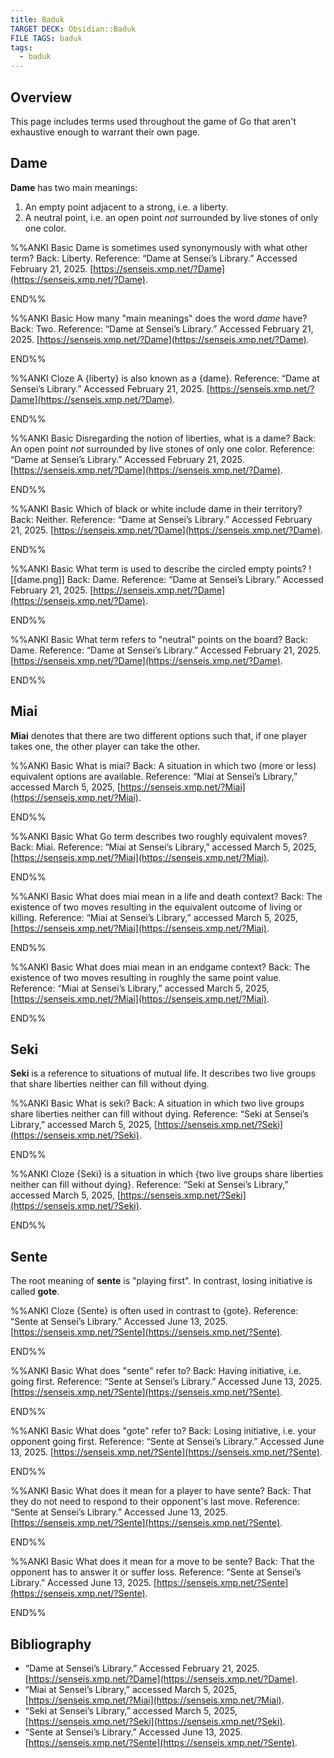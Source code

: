 ```yaml
---
title: Baduk
TARGET DECK: Obsidian::Baduk
FILE TAGS: baduk
tags:
  - baduk
---
```


## Overview

This page includes terms used throughout the game of Go that aren't exhaustive enough to warrant their own page.

## Dame

**Dame** has two main meanings:

1. An empty point adjacent to a strong, i.e. a liberty.
2. A neutral point, i.e. an open point *not* surrounded by live stones of only one color.

%%ANKI
Basic
Dame is sometimes used synonymously with what other term?
Back: Liberty.
Reference: “Dame at Sensei’s Library.” Accessed February 21, 2025. [https://senseis.xmp.net/?Dame](https://senseis.xmp.net/?Dame).
<!--ID: 1740194030838-->
END%%

%%ANKI
Basic
How many "main meanings" does the word *dame* have?
Back: Two.
Reference: “Dame at Sensei’s Library.” Accessed February 21, 2025. [https://senseis.xmp.net/?Dame](https://senseis.xmp.net/?Dame).
<!--ID: 1740194030839-->
END%%

%%ANKI
Cloze
A {liberty} is also known as a {dame}.
Reference: “Dame at Sensei’s Library.” Accessed February 21, 2025. [https://senseis.xmp.net/?Dame](https://senseis.xmp.net/?Dame).
<!--ID: 1740194030840-->
END%%

%%ANKI
Basic
Disregarding the notion of liberties, what is a dame?
Back: An open point *not* surrounded by live stones of only one color.
Reference: “Dame at Sensei’s Library.” Accessed February 21, 2025. [https://senseis.xmp.net/?Dame](https://senseis.xmp.net/?Dame).
<!--ID: 1740194030841-->
END%%

%%ANKI
Basic
Which of black or white include dame in their territory?
Back: Neither.
Reference: “Dame at Sensei’s Library.” Accessed February 21, 2025. [https://senseis.xmp.net/?Dame](https://senseis.xmp.net/?Dame).
<!--ID: 1740194030842-->
END%%

%%ANKI
Basic
What term is used to describe the circled empty points?
![[dame.png]]
Back: Dame.
Reference: “Dame at Sensei’s Library.” Accessed February 21, 2025. [https://senseis.xmp.net/?Dame](https://senseis.xmp.net/?Dame).
<!--ID: 1740194030843-->
END%%

%%ANKI
Basic
What term refers to "neutral" points on the board?
Back: Dame.
Reference: “Dame at Sensei’s Library.” Accessed February 21, 2025. [https://senseis.xmp.net/?Dame](https://senseis.xmp.net/?Dame).
<!--ID: 1740194030844-->
END%%

## Miai

**Miai** denotes that there are two different options such that, if one player takes one, the other player can take the other.

%%ANKI
Basic
What is miai?
Back: A situation in which two (more or less) equivalent options are available.
Reference: “Miai at Sensei’s Library,” accessed March 5, 2025, [https://senseis.xmp.net/?Miai](https://senseis.xmp.net/?Miai).
<!--ID: 1741181135998-->
END%%

%%ANKI
Basic
What Go term describes two roughly equivalent moves?
Back: Miai.
Reference: “Miai at Sensei’s Library,” accessed March 5, 2025, [https://senseis.xmp.net/?Miai](https://senseis.xmp.net/?Miai).
<!--ID: 1741181136040-->
END%%

%%ANKI
Basic
What does miai mean in a life and death context?
Back: The existence of two moves resulting in the equivalent outcome of living or killing.
Reference: “Miai at Sensei’s Library,” accessed March 5, 2025, [https://senseis.xmp.net/?Miai](https://senseis.xmp.net/?Miai).
<!--ID: 1741181136047-->
END%%

%%ANKI
Basic
What does miai mean in an endgame context?
Back: The existence of two moves resulting in roughly the same point value.
Reference: “Miai at Sensei’s Library,” accessed March 5, 2025, [https://senseis.xmp.net/?Miai](https://senseis.xmp.net/?Miai).
<!--ID: 1741181136054-->
END%%

## Seki

**Seki** is a reference to situations of mutual life. It describes two live groups that share liberties neither can fill without dying.

%%ANKI
Basic
What is seki?
Back: A situation in which two live groups share liberties neither can fill without dying.
Reference: “Seki at Sensei’s Library,” accessed March 5, 2025, [https://senseis.xmp.net/?Seki](https://senseis.xmp.net/?Seki).
<!--ID: 1741181136059-->
END%%

%%ANKI
Cloze
{Seki} is a situation in which {two live groups share liberties neither can fill without dying}.
Reference: “Seki at Sensei’s Library,” accessed March 5, 2025, [https://senseis.xmp.net/?Seki](https://senseis.xmp.net/?Seki).
<!--ID: 1749852357604-->
END%%

## Sente

The root meaning of **sente** is "playing first". In contrast, losing initiative is called **gote**.

%%ANKI
Cloze
{Sente} is often used in contrast to {gote}.
Reference: “Sente at Sensei’s Library.” Accessed June 13, 2025. [https://senseis.xmp.net/?Sente](https://senseis.xmp.net/?Sente).
<!--ID: 1749852681861-->
END%%

%%ANKI
Basic
What does "sente" refer to?
Back: Having initiative, i.e. going first.
Reference: “Sente at Sensei’s Library.” Accessed June 13, 2025. [https://senseis.xmp.net/?Sente](https://senseis.xmp.net/?Sente).
<!--ID: 1749852681870-->
END%%

%%ANKI
Basic
What does "gote" refer to?
Back: Losing initiative, i.e. your opponent going first.
Reference: “Sente at Sensei’s Library.” Accessed June 13, 2025. [https://senseis.xmp.net/?Sente](https://senseis.xmp.net/?Sente).
<!--ID: 1749852681875-->
END%%

%%ANKI
Basic
What does it mean for a player to have sente?
Back: That they do not need to respond to their opponent's last move.
Reference: “Sente at Sensei’s Library.” Accessed June 13, 2025. [https://senseis.xmp.net/?Sente](https://senseis.xmp.net/?Sente).
<!--ID: 1749852681879-->
END%%

%%ANKI
Basic
What does it mean for a move to be sente?
Back: That the opponent has to answer it or suffer loss.
Reference: “Sente at Sensei’s Library.” Accessed June 13, 2025. [https://senseis.xmp.net/?Sente](https://senseis.xmp.net/?Sente).
<!--ID: 1749852681883-->
END%%

## Bibliography

* “Dame at Sensei’s Library.” Accessed February 21, 2025. [https://senseis.xmp.net/?Dame](https://senseis.xmp.net/?Dame).
* “Miai at Sensei’s Library,” accessed March 5, 2025, [https://senseis.xmp.net/?Miai](https://senseis.xmp.net/?Miai).
* “Seki at Sensei’s Library,” accessed March 5, 2025, [https://senseis.xmp.net/?Seki](https://senseis.xmp.net/?Seki).
* “Sente at Sensei’s Library.” Accessed June 13, 2025. [https://senseis.xmp.net/?Sente](https://senseis.xmp.net/?Sente).